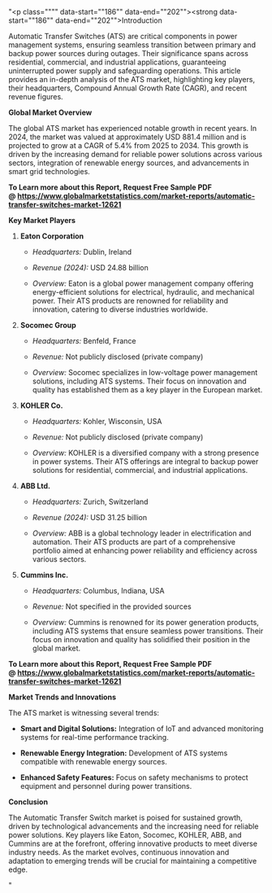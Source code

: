 "<p class="""" data-start=""186"" data-end=""202""><strong data-start=""186"" data-end=""202"">Introduction</strong></p>
<p class="""" data-start=""204"" data-end=""361""><span class=""relative -mx-px my-[-0.2rem] rounded px-px py-[0.2rem]"">Automatic Transfer Switches (ATS) are critical components in power management systems, ensuring seamless transition between primary and backup power sources during outages.</span> <span class=""relative -mx-px my-[-0.2rem] rounded px-px py-[0.2rem]"">Their significance spans across residential, commercial, and industrial applications, guaranteeing uninterrupted power supply and safeguarding operations.</span> <span class=""relative -mx-px my-[-0.2rem] rounded px-px py-[0.2rem]"">This article provides an in-depth analysis of the ATS market, highlighting key players, their headquarters, Compound Annual Growth Rate (CAGR), and recent revenue figures.</span></p>
<p class="""" data-start=""363"" data-end=""389""><strong data-start=""363"" data-end=""389"">Global Market Overview</strong></p>
<p class="""" data-start=""391"" data-end=""586""><span class=""relative -mx-px my-[-0.2rem] rounded px-px py-[0.2rem]"">The global ATS market has experienced notable growth in recent years.</span> <span class=""relative -mx-px my-[-0.2rem] rounded px-px py-[0.2rem]"">In 2024, the market was valued at approximately USD 881.4 million and is projected to grow at a CAGR of 5.4% from 2025 to 2034.</span> <span class=""relative -mx-px my-[-0.2rem] rounded px-px py-[0.2rem]"">This growth is driven by the increasing demand for reliable power solutions across various sectors, integration of renewable energy sources, and advancements in smart grid technologies.</span></p>
<p class="""" data-start=""391"" data-end=""586""><span class=""relative -mx-px my-[-0.2rem] rounded px-px py-[0.2rem]""><strong>To Learn more about this Report, Request Free Sample PDF @&nbsp;<a href=""https://www.globalmarketstatistics.com/market-reports/automatic-transfer-switches-market-12621"">https://www.globalmarketstatistics.com/market-reports/automatic-transfer-switches-market-12621</a></strong></span></p>
<p class="""" data-start=""588"" data-end=""610""><strong data-start=""588"" data-end=""610"">Key Market Players</strong></p>
<ol data-start=""612"" data-end=""2567"">
<li class="""" data-start=""612"" data-end=""1033"">
<p class="""" data-start=""615"" data-end=""636""><strong data-start=""615"" data-end=""636"">Eaton Corporation</strong></p>
<ul data-start=""640"" data-end=""1033"">
<li class="""" data-start=""640"" data-end=""741"">
<p class="""" data-start=""642"" data-end=""741""><em data-start=""642"" data-end=""657"">Headquarters:</em> <span class=""relative -mx-px my-[-0.2rem] rounded px-px py-[0.2rem]"">Dublin, Ireland</span></p>
</li>
<li class="""" data-start=""745"" data-end=""850"">
<p class="""" data-start=""747"" data-end=""850""><em data-start=""747"" data-end=""764"">Revenue (2024):</em> <span class=""relative -mx-px my-[-0.2rem] rounded px-px py-[0.2rem]"">USD 24.88 billion</span></p>
</li>
<li class="""" data-start=""854"" data-end=""1033"">
<p class="""" data-start=""856"" data-end=""1033""><em data-start=""856"" data-end=""867"">Overview:</em> <span class=""relative -mx-px my-[-0.2rem] rounded px-px py-[0.2rem]"">Eaton is a global power management company offering energy-efficient solutions for electrical, hydraulic, and mechanical power.</span> <span class=""relative -mx-px my-[-0.2rem] rounded px-px py-[0.2rem]"">Their ATS products are renowned for reliability and innovation, catering to diverse industries worldwide.</span>&nbsp;</p>
</li>
</ul>
</li>
<li class="""" data-start=""1035"" data-end=""1407"">
<p class="""" data-start=""1038"" data-end=""1055""><strong data-start=""1038"" data-end=""1055"">Socomec Group</strong></p>
<ul data-start=""1059"" data-end=""1407"">
<li class="""" data-start=""1059"" data-end=""1162"">
<p class="""" data-start=""1061"" data-end=""1162""><em data-start=""1061"" data-end=""1076"">Headquarters:</em> <span class=""relative -mx-px my-[-0.2rem] rounded px-px py-[0.2rem]"">Benfeld, France</span></p>
</li>
<li class="""" data-start=""1166"" data-end=""1264"">
<p class="""" data-start=""1168"" data-end=""1264""><em data-start=""1168"" data-end=""1178"">Revenue:</em> <span class=""relative -mx-px my-[-0.2rem] rounded px-px py-[0.2rem]"">Not publicly disclosed (private company)</span></p>
</li>
<li class="""" data-start=""1268"" data-end=""1407"">
<p class="""" data-start=""1270"" data-end=""1407""><em data-start=""1270"" data-end=""1281"">Overview:</em> <span class=""relative -mx-px my-[-0.2rem] rounded px-px py-[0.2rem]"">Socomec specializes in low-voltage power management solutions, including ATS systems.</span> <span class=""relative -mx-px my-[-0.2rem] rounded px-px py-[0.2rem]"">Their focus on innovation and quality has established them as a key player in the European market.</span></p>
</li>
</ul>
</li>
<li class="""" data-start=""1409"" data-end=""1778"">
<p class="""" data-start=""1412"" data-end=""1426""><strong data-start=""1412"" data-end=""1426"">KOHLER Co.</strong></p>
<ul data-start=""1430"" data-end=""1778"">
<li class="""" data-start=""1430"" data-end=""1533"">
<p class="""" data-start=""1432"" data-end=""1533""><em data-start=""1432"" data-end=""1447"">Headquarters:</em> <span class=""relative -mx-px my-[-0.2rem] rounded px-px py-[0.2rem]"">Kohler, Wisconsin, USA</span></p>
</li>
<li class="""" data-start=""1537"" data-end=""1635"">
<p class="""" data-start=""1539"" data-end=""1635""><em data-start=""1539"" data-end=""1549"">Revenue:</em> <span class=""relative -mx-px my-[-0.2rem] rounded px-px py-[0.2rem]"">Not publicly disclosed (private company)</span></p>
</li>
<li class="""" data-start=""1639"" data-end=""1778"">
<p class="""" data-start=""1641"" data-end=""1778""><em data-start=""1641"" data-end=""1652"">Overview:</em> <span class=""relative -mx-px my-[-0.2rem] rounded px-px py-[0.2rem]"">KOHLER is a diversified company with a strong presence in power systems.</span> <span class=""relative -mx-px my-[-0.2rem] rounded px-px py-[0.2rem]"">Their ATS offerings are integral to backup power solutions for residential, commercial, and industrial applications.</span></p>
</li>
</ul>
</li>
<li class="""" data-start=""1780"" data-end=""2194"">
<p class="""" data-start=""1783"" data-end=""1795""><strong data-start=""1783"" data-end=""1795"">ABB Ltd.</strong></p>
<ul data-start=""1799"" data-end=""2194"">
<li class="""" data-start=""1799"" data-end=""1902"">
<p class="""" data-start=""1801"" data-end=""1902""><em data-start=""1801"" data-end=""1816"">Headquarters:</em> <span class=""relative -mx-px my-[-0.2rem] rounded px-px py-[0.2rem]"">Zurich, Switzerland</span></p>
</li>
<li class="""" data-start=""1906"" data-end=""2011"">
<p class="""" data-start=""1908"" data-end=""2011""><em data-start=""1908"" data-end=""1925"">Revenue (2024):</em> <span class=""relative -mx-px my-[-0.2rem] rounded px-px py-[0.2rem]"">USD 31.25 billion</span></p>
</li>
<li class="""" data-start=""2015"" data-end=""2194"">
<p class="""" data-start=""2017"" data-end=""2194""><em data-start=""2017"" data-end=""2028"">Overview:</em> <span class=""relative -mx-px my-[-0.2rem] rounded px-px py-[0.2rem]"">ABB is a global technology leader in electrification and automation.</span> <span class=""relative -mx-px my-[-0.2rem] rounded px-px py-[0.2rem]"">Their ATS products are part of a comprehensive portfolio aimed at enhancing power reliability and efficiency across various sectors.</span></p>
</li>
</ul>
</li>
<li class="""" data-start=""2196"" data-end=""2567"">
<p class="""" data-start=""2199"" data-end=""2215""><strong data-start=""2199"" data-end=""2215"">Cummins Inc.</strong></p>
<ul data-start=""2219"" data-end=""2567"">
<li class="""" data-start=""2219"" data-end=""2322"">
<p class="""" data-start=""2221"" data-end=""2322""><em data-start=""2221"" data-end=""2236"">Headquarters:</em> <span class=""relative -mx-px my-[-0.2rem] rounded px-px py-[0.2rem]"">Columbus, Indiana, USA</span></p>
</li>
<li class="""" data-start=""2326"" data-end=""2424"">
<p class="""" data-start=""2328"" data-end=""2424""><em data-start=""2328"" data-end=""2338"">Revenue:</em> <span class=""relative -mx-px my-[-0.2rem] rounded px-px py-[0.2rem]"">Not specified in the provided sources</span></p>
</li>
<li class="""" data-start=""2428"" data-end=""2567"">
<p class="""" data-start=""2430"" data-end=""2567""><em data-start=""2430"" data-end=""2441"">Overview:</em> <span class=""relative -mx-px my-[-0.2rem] rounded px-px py-[0.2rem]"">Cummins is renowned for its power generation products, including ATS systems that ensure seamless power transitions.</span> <span class=""relative -mx-px my-[-0.2rem] rounded px-px py-[0.2rem]"">Their focus on innovation and quality has solidified their position in the global market.</span></p>
</li>
</ul>
</li>
</ol>
<p><span class=""relative -mx-px my-[-0.2rem] rounded px-px py-[0.2rem]""><strong>To Learn more about this Report, Request Free Sample PDF @&nbsp;<a href=""https://www.globalmarketstatistics.com/market-reports/automatic-transfer-switches-market-12621"">https://www.globalmarketstatistics.com/market-reports/automatic-transfer-switches-market-12621</a></strong></span></p>
<p class="""" data-start=""2569"" data-end=""2602""><strong data-start=""2569"" data-end=""2602"">Market Trends and Innovations</strong></p>
<p class="""" data-start=""2604"" data-end=""2689""><span class=""relative -mx-px my-[-0.2rem] rounded px-px py-[0.2rem]"">The ATS market is witnessing several trends:</span></p>
<ul data-start=""2691"" data-end=""3053"">
<li class="""" data-start=""2691"" data-end=""2811"">
<p class="""" data-start=""2693"" data-end=""2811""><strong data-start=""2693"" data-end=""2725"">Smart and Digital Solutions:</strong> <span class=""relative -mx-px my-[-0.2rem] rounded px-px py-[0.2rem]"">Integration of IoT and advanced monitoring systems for real-time performance tracking.</span></p>
</li>
<li class="""" data-start=""2813"" data-end=""2934"">
<p class="""" data-start=""2815"" data-end=""2934""><strong data-start=""2815"" data-end=""2848"">Renewable Energy Integration:</strong> <span class=""relative -mx-px my-[-0.2rem] rounded px-px py-[0.2rem]"">Development of ATS systems compatible with renewable energy sources.</span></p>
</li>
<li class="""" data-start=""2936"" data-end=""3053"">
<p class="""" data-start=""2938"" data-end=""3053""><strong data-start=""2938"" data-end=""2967"">Enhanced Safety Features:</strong> <span class=""relative -mx-px my-[-0.2rem] rounded px-px py-[0.2rem]"">Focus on safety mechanisms to protect equipment and personnel during power transitions.</span></p>
</li>
</ul>
<p class="""" data-start=""3055"" data-end=""3069""><strong data-start=""3055"" data-end=""3069"">Conclusion</strong></p>
<p class="""" data-start=""3071"" data-end=""3236""><span class=""relative -mx-px my-[-0.2rem] rounded px-px py-[0.2rem]"">The Automatic Transfer Switch market is poised for sustained growth, driven by technological advancements and the increasing need for reliable power solutions.</span> <span class=""relative -mx-px my-[-0.2rem] rounded px-px py-[0.2rem]"">Key players like Eaton, Socomec, KOHLER, ABB, and Cummins are at the forefront, offering innovative products to meet diverse industry needs.</span> <span class=""relative -mx-px my-[-0.2rem] rounded px-px py-[0.2rem]"">As the market evolves, continuous innovation and adaptation to emerging trends will be crucial for maintaining a competitive edge.</span></p>"
